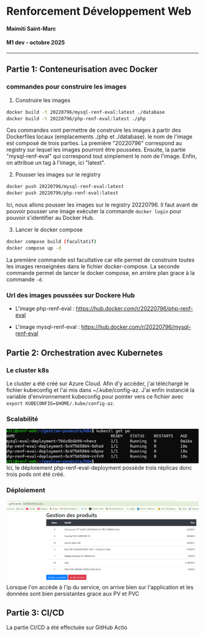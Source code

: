 # Renforcement Développement Web

#### Maimiti Saint-Marc
#### M1 dev - octobre 2025
---

## Partie 1: Conteneurisation avec Docker
### commandes pour construire les images

1) Construire les images

```bash
docker build -t 20220796/mysql-renf-eval:latest ./database
docker build -t 20220796/php-renf-eval:latest ./php
```

Ces commandes vont permettre de construire les images à partir des Dockerfiles locaux (emplacements ./php et ./database). le nom de l'image est composé de trois parties. La première "20220796" correspond au registry sur lequel les images pourront être poussées. Ensuite, la partie "mysql-renf-eval" qui correspond tout simplement le nom de l'image. Enfin, on attribue un tag à l'image, ici "latest".

2) Pousser les images sur le registry

```bash
docker push 20220796/mysql-renf-eval:latest
docker push 20220796/php-renf-eval:latest
```

Ici, nous allons pousser les images sur le registry 20220796. Il faut avant de pouvoir pousser une image exécuter la commande `docker login` pour pouvoir s'identifier au Docker Hub.

3) Lancer le docker compose

```bash
docker compose build (facultatif)
docker compose up -d
```

La première commande est facultative car elle permet de construire toutes les images renseignées dans le fichier docker-compose. La seconde commande permet de lancer le docker compose, en arrière plan grace à la commande `-d`.


### Url des images poussées sur Dockere Hub
- L'image php-renf-eval : https://hub.docker.com/r/20220796/php-renf-eval

- L'image mysql-renf-eval : https://hub.docker.com/r/20220796/mysql-renf-eval

## Partie 2: Orchestration avec Kubernetes

### Le cluster k8s
Le cluster a été créé sur Azure Cloud. Afin d'y accéder, j'ai téléchargé le fichier kubeconfig et l'ai mis dans ~/.kube/config-az. J'ai enfin instancié la variable d'environnement kubeconfig pour pointer vers ce fichier avec
`export KUBECONFIG=$HOME/.kube/config-az`.

### Scalabilité
![alt text](scalability.png)
Ici, le déploiement php-renf-eval-deployment possède trois réplicas donc trois pods ont été créé.

### Déploiement
![alt text](deployed.png)
Lorsque l'on accède à l'ip du service, on arrive bien sur l'application et les données sont bien persistantes grace aux PV et PVC

## Partie 3: CI/CD

La partie CI/CD a été effectuée sur GitHub Actio